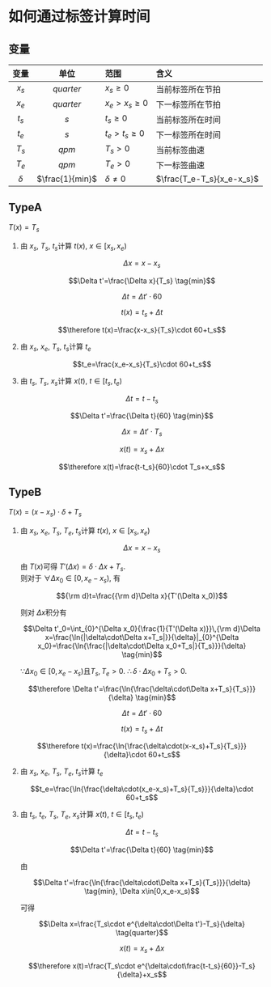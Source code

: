 # 如何通过标签计算时间

## 变量

|变量   |单位    |范围  |含义  |
|:-----:|:-----:|:-----|:-----|
|$x_s$     |$quarter$          |$x_s\geq 0$        |当前标签所在节拍            |
|$x_e$     |$quarter$          |$x_e>x_s\geq 0$    |下一标签所在节拍            |
|$t_s$     |$s$             |$t_s\geq 0$        |当前标签所在时间            |
|$t_e$     |$s$             |$t_e>t_s\geq 0$    |下一标签所在时间            |
|$T_s$     |$qpm$           |$T_s>0$            |当前标签曲速                |
|$T_e$     |$qpm$           |$T_e>0$            |下一标签曲速                |
|$\delta$  |$\frac{1}{min}$ |$\delta\neq 0$     |$\frac{T_e-T_s}{x_e-x_s}$  |


## TypeA  
$T(x)=T_s$

1. 由 $x_s$, $T_s$, $t_s$计算 $t(x)$, $x\in[x_s,x_e)$  
   
   $$\Delta x=x-x_s \tag{quarter}$$

   $$\Delta t'=\frac{\Delta x}{T_s} \tag{min}$$

   $$\Delta t=\Delta t'\cdot 60 \tag{s}$$

   $$t(x)=t_s+\Delta t \tag{s}$$

   $$\therefore t(x)=\frac{x-x_s}{T_s}\cdot 60+t_s$$

2. 由 $x_s$, $x_e$, $T_s$, $t_s$计算 $t_e$   
   
   $$t_e=\frac{x_e-x_s}{T_s}\cdot 60+t_s$$

3. 由 $t_s$, $T_s$, $x_s$计算 $x(t)$, $t\in[t_s,t_e)$  
   
   $$\Delta t=t-t_s \tag{s}$$

   $$\Delta t'=\frac{\Delta t}{60} \tag{min}$$

   $$\Delta x=\Delta t'\cdot T_s \tag{quarter}$$

   $$x(t)=x_s+\Delta x \tag{quarter}$$

   $$\therefore x(t)=\frac{t-t_s}{60}\cdot T_s+x_s$$ 

## TypeB  
$T(x)=(x-x_s)\cdot\delta+T_s$  

1. 由 $x_s$, $x_e$, $T_s$, $T_e$, $t_s$计算 $t(x)$, $x\in[x_s,x_e)$  
   
   $$\Delta x=x-x_s \tag{quarter}$$

   由 $T(x)$可得 $T'(\Delta x)=\delta\cdot\Delta x+T_s$.  
   则对于 $\forall\Delta x_0\in[0,x_e-x_s)$, 有  

   $${\rm d}t=\frac{{\rm d}\Delta x}{T'(\Delta x_0)}$$

   则对 $\Delta x$积分有  

   $$\Delta t'_0=\int_{0}^{\Delta x_0}{\frac{1}{T'(\Delta x)}}\,{\rm d}\Delta x=\frac{\ln{|\delta\cdot\Delta x+T_s|}}{\delta}|_{0}^{\Delta x_0}=\frac{\ln{\frac{|\delta\cdot\Delta x_0+T_s|}{T_s}}}{\delta} \tag{min}$$

   $\because \Delta x_0\in[0,x_e-x_s)$且$T_s, T_e>0$. $\therefore \delta\cdot\Delta x_0+T_s>0$.  

   $$\therefore \Delta t'=\frac{\ln{\frac{\delta\cdot\Delta x+T_s}{T_s}}}{\delta} \tag{min}$$

   $$\Delta t=\Delta t'\cdot 60 \tag{s}$$

   $$t(x)=t_s+\Delta t \tag{s}$$

   $$\therefore t(x)=\frac{\ln{\frac{\delta\cdot(x-x_s)+T_s}{T_s}}}{\delta}\cdot 60+t_s$$

2. 由 $x_s$, $x_e$, $T_s$, $T_e$, $t_s$计算 $t_e$  
   
   $$t_e=\frac{\ln{\frac{\delta\cdot(x_e-x_s)+T_s}{T_s}}}{\delta}\cdot 60+t_s$$

3. 由 $t_s$, $t_e$, $T_s$, $T_e$, $x_s$计算 $x(t)$, $t\in[t_s,t_e)$  
   
   $$\Delta t=t-t_s \tag{s}$$

   $$\Delta t'=\frac{\Delta t}{60} \tag{min}$$

   由  

   $$\Delta t'=\frac{\ln{\frac{\delta\cdot\Delta x+T_s}{T_s}}}{\delta} \tag{min}, \Delta x\in[0,x_e-x_s)$$

   可得  

   $$\Delta x=\frac{T_s\cdot e^{\delta\cdot\Delta t'}-T_s}{\delta} \tag{quarter}$$
   
   $$x(t)=x_s+\Delta x \tag{quarter}$$

   $$\therefore x(t)=\frac{T_s\cdot e^{\delta\cdot\frac{t-t_s}{60}}-T_s}{\delta}+x_s$$